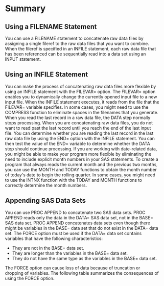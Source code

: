 # Summary

## Using a FILENAME Statement
You can use a FILENAME statement to concatenate raw data files by assigning a single fileref to the raw data files that you want to combine. When the fileref is specified in an INFILE statement, each raw data file that has been referenced can be sequentially read into a data set using an INPUT statement.

## Using an INFILE Statement
You can make the process of concatenating raw data files more flexible by using an INFILE statement with the FILEVAR= option. The FILEVAR= option enables you to dynamically change the currently opened input file to a new input file. When the INFILE statement executes, it reads from the file that the FILEVAR= variable specifies.
In some cases, you might need to use the COMPRESS function to eliminate spaces in the filenames that you generate.
When you read the last record in a raw data file, the DATA step normally stops processing. When you are concatenating raw data files, you do not want to read past the last record until you reach the end of the last input file. You can determine whether you are reading the last record in the last raw data file by using the END= option with the INFILE statement. You can then test the value of the END= variable to determine whether the DATA step should continue processing.
If you are working with date-related data, you might be able to make your program more flexible by eliminating the need to include explicit month numbers in your SAS statements. To create a program that always reads the current month and the previous two months, you can use the MONTH and TODAY functions to obtain the month number of today's date to begin the rolling quarter. In some cases, you might need to use the INTNX function with the TODAY and MONTH functions to correctly determine the month numbers.
## Appending SAS Data Sets
You can use PROC APPEND to concatenate two SAS data sets. PROC APPEND reads only the data in the DATA= SAS data set, not in the BASE= SAS data set. PROC APPEND concatenates data sets even though there might be variables in the BASE= data set that do not exist in the DATA= data set.
The FORCE option must be used if the DATA= data set contains variables that have the following characteristics:
- They are not in the BASE= data set.
- They are longer than the variables in the BASE= data set.
- They do not have the same type as the variables in the BASE= data set.

The FORCE option can cause loss of data because of truncation or dropping of variables. The following table summarizes the consequences of using the FORCE option.
